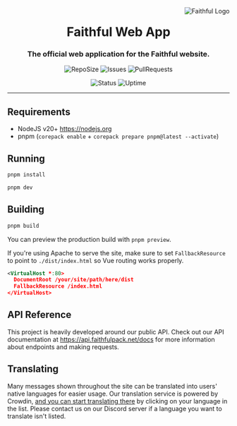 <a href="https://webapp.faithfulpack.net" target="_blank">
  <img
    src="https://database.faithfulpack.net/images/branding/logos/transparent/hd/main_logo.png?w=256"
    alt="Faithful Logo"
    align="right"
  >
</a>
<div align="center">
  <h1>Faithful Web App</h1>
  <h3>The official web application for the Faithful website.</h3>

  ![RepoSize](https://img.shields.io/github/repo-size/Faithful-Resource-Pack/App)
  ![Issues](https://img.shields.io/github/issues/Faithful-Resource-Pack/App)
  ![PullRequests](https://img.shields.io/github/issues-pr/Faithful-Resource-Pack/App)

  ![Status](https://status.faithfulpack.net/api/badge/4/status)
  ![Uptime](https://status.faithfulpack.net/api/badge/4/uptime/24?label=24h%20&labelSuffix=Uptime)
</div>

---

## Requirements
- NodeJS v20+ https://nodejs.org
- pnpm (`corepack enable` + `corepack prepare pnpm@latest --activate`)

## Running

```bash
pnpm install
```
```bash
pnpm dev
```

## Building

```bash
pnpm build
```

You can preview the production build with `pnpm preview`.

If you're using Apache to serve the site, make sure to set `FallbackResource` to point to `./dist/index.html` so Vue routing works properly.

```xml
<VirtualHost *:80>
  DocumentRoot /your/site/path/here/dist
  FallbackResource /index.html
</VirtualHost>
```

## API Reference

This project is heavily developed around our public API. Check out our API documentation at https://api.faithfulpack.net/docs for more information about endpoints and making requests.

## Translating

Many messages shown throughout the site can be translated into users' native languages for easier usage. Our translation service is powered by Crowdin, [and you can start translating there](https://faithful.crowdin.com/webapp) by clicking on your language in the list. Please contact us on our Discord server if a language you want to translate isn't listed.
